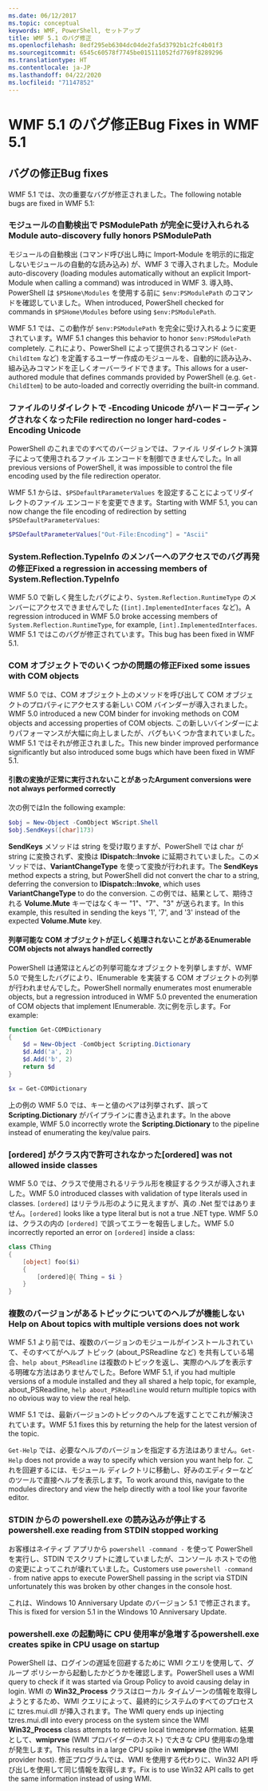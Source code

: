 ```yaml
---
ms.date: 06/12/2017
ms.topic: conceptual
keywords: WMF, PowerShell, セットアップ
title: WMF 5.1 のバグ修正
ms.openlocfilehash: 8edf295eb6304dc04de2fa5d3792b1c2fc4b01f3
ms.sourcegitcommit: 6545c60578f7745be015111052fd7769f8289296
ms.translationtype: HT
ms.contentlocale: ja-JP
ms.lasthandoff: 04/22/2020
ms.locfileid: "71147852"
---
```

# <a name="bug-fixes-in-wmf-51"></a><span data-ttu-id="11267-103">WMF 5.1 のバグ修正</span><span class="sxs-lookup"><span data-stu-id="11267-103">Bug Fixes in WMF 5.1</span></span>

## <a name="bug-fixes"></a><span data-ttu-id="11267-104">バグの修正</span><span class="sxs-lookup"><span data-stu-id="11267-104">Bug fixes</span></span>

<span data-ttu-id="11267-105">WMF 5.1 では、次の重要なバグが修正されました。</span><span class="sxs-lookup"><span data-stu-id="11267-105">The following notable bugs are fixed in WMF 5.1:</span></span>

### <a name="module-auto-discovery-fully-honors-psmodulepath"></a><span data-ttu-id="11267-106">モジュールの自動検出で PSModulePath が完全に受け入れられる</span><span class="sxs-lookup"><span data-stu-id="11267-106">Module auto-discovery fully honors PSModulePath</span></span>

<span data-ttu-id="11267-107">モジュールの自動検出 (コマンド呼び出し時に Import-Module を明示的に指定しないモジュールの自動的な読み込み) が、WMF 3 で導入されました。</span><span class="sxs-lookup"><span data-stu-id="11267-107">Module auto-discovery (loading modules automatically without an explicit Import-Module when calling a command) was introduced in WMF 3.</span></span> <span data-ttu-id="11267-108">導入時、PowerShell は `$PSHome\Modules` を使用する前に `$env:PSModulePath` のコマンドを確認していました。</span><span class="sxs-lookup"><span data-stu-id="11267-108">When introduced, PowerShell checked for commands in `$PSHome\Modules` before using `$env:PSModulePath`.</span></span>

<span data-ttu-id="11267-109">WMF 5.1 では、この動作が `$env:PSModulePath` を完全に受け入れるように変更されています。</span><span class="sxs-lookup"><span data-stu-id="11267-109">WMF 5.1 changes this behavior to honor `$env:PSModulePath` completely.</span></span> <span data-ttu-id="11267-110">これにより、PowerShell によって提供されるコマンド (`Get-ChildItem` など) を定義するユーザー作成のモジュールを、自動的に読み込み、組み込みコマンドを正しくオーバーライドできます。</span><span class="sxs-lookup"><span data-stu-id="11267-110">This allows for a user-authored module that defines commands provided by PowerShell (e.g. `Get-ChildItem`) to be auto-loaded and correctly overriding the built-in command.</span></span>

### <a name="file-redirection-no-longer-hard-codes--encoding-unicode"></a><span data-ttu-id="11267-111">ファイルのリダイレクトで -Encoding Unicode がハードコーディングされなくなった</span><span class="sxs-lookup"><span data-stu-id="11267-111">File redirection no longer hard-codes -Encoding Unicode</span></span>

<span data-ttu-id="11267-112">PowerShell のこれまでのすべてのバージョンでは、ファイル リダイレクト演算子によって使用されるファイル エンコードを制御できませんでした。</span><span class="sxs-lookup"><span data-stu-id="11267-112">In all previous versions of PowerShell, it was impossible to control the file encoding used by the file redirection operator.</span></span>

<span data-ttu-id="11267-113">WMF 5.1 からは、`$PSDefaultParameterValues` を設定することによってリダイレクトのファイル エンコードを変更できます。</span><span class="sxs-lookup"><span data-stu-id="11267-113">Starting with WMF 5.1, you can now change the file encoding of redirection by setting `$PSDefaultParameterValues`:</span></span>

```powershell
$PSDefaultParameterValues["Out-File:Encoding"] = "Ascii"
```

### <a name="fixed-a-regression-in-accessing-members-of-systemreflectiontypeinfo"></a><span data-ttu-id="11267-114">System.Reflection.TypeInfo のメンバーへのアクセスでのバグ再発の修正</span><span class="sxs-lookup"><span data-stu-id="11267-114">Fixed a regression in accessing members of System.Reflection.TypeInfo</span></span>

<span data-ttu-id="11267-115">WMF 5.0 で新しく発生したバグにより、`System.Reflection.RuntimeType` のメンバーにアクセスできませんでした (`[int].ImplementedInterfaces` など)。</span><span class="sxs-lookup"><span data-stu-id="11267-115">A regression introduced in WMF 5.0 broke accessing members of `System.Reflection.RuntimeType`, for example, `[int].ImplementedInterfaces`.</span></span> <span data-ttu-id="11267-116">WMF 5.1 ではこのバグが修正されています。</span><span class="sxs-lookup"><span data-stu-id="11267-116">This bug has been fixed in WMF 5.1.</span></span>

### <a name="fixed-some-issues-with-com-objects"></a><span data-ttu-id="11267-117">COM オブジェクトでのいくつかの問題の修正</span><span class="sxs-lookup"><span data-stu-id="11267-117">Fixed some issues with COM objects</span></span>

<span data-ttu-id="11267-118">WMF 5.0 では、COM オブジェクト上のメソッドを呼び出して COM オブジェクトのプロパティにアクセスする新しい COM バインダーが導入されました。</span><span class="sxs-lookup"><span data-stu-id="11267-118">WMF 5.0 introduced a new COM binder for invoking methods on COM objects and accessing properties of COM objects.</span></span> <span data-ttu-id="11267-119">この新しいバインダーによりパフォーマンスが大幅に向上しましたが、バグもいくつか含まれていました。WMF 5.1 ではそれが修正されました。</span><span class="sxs-lookup"><span data-stu-id="11267-119">This new binder improved performance significantly but also introduced some bugs which have been fixed in WMF 5.1.</span></span>

#### <a name="argument-conversions-were-not-always-performed-correctly"></a><span data-ttu-id="11267-120">引数の変換が正常に実行されないことがあった</span><span class="sxs-lookup"><span data-stu-id="11267-120">Argument conversions were not always performed correctly</span></span>

<span data-ttu-id="11267-121">次の例では</span><span class="sxs-lookup"><span data-stu-id="11267-121">In the following example:</span></span>

```powershell
$obj = New-Object -ComObject WScript.Shell
$obj.SendKeys([char]173)
```

<span data-ttu-id="11267-122">**SendKeys** メソッドは string を受け取りますが、PowerShell では char が string に変換されず、変換は **IDispatch::Invoke** に延期されていました。このメソッドでは、**VariantChangeType** を使って変換が行われます。</span><span class="sxs-lookup"><span data-stu-id="11267-122">The **SendKeys** method expects a string, but PowerShell did not convert the char to a string, deferring the conversion to **IDispatch::Invoke**, which uses **VariantChangeType** to do the conversion.</span></span> <span data-ttu-id="11267-123">この例では、結果として、期待される **Volume.Mute** キーではなくキー "1"、"7"、"3" が送られます。</span><span class="sxs-lookup"><span data-stu-id="11267-123">In this example, this resulted in sending the keys '1', '7', and '3' instead of the expected **Volume.Mute** key.</span></span>

#### <a name="enumerable-com-objects-not-always-handled-correctly"></a><span data-ttu-id="11267-124">列挙可能な COM オブジェクトが正しく処理されないことがある</span><span class="sxs-lookup"><span data-stu-id="11267-124">Enumerable COM objects not always handled correctly</span></span>

<span data-ttu-id="11267-125">PowerShell は通常ほとんどの列挙可能なオブジェクトを列挙しますが、WMF 5.0 で発生したバグにより、IEnumerable を実装する COM オブジェクトの列挙が行われませんでした。</span><span class="sxs-lookup"><span data-stu-id="11267-125">PowerShell normally enumerates most enumerable objects, but a regression introduced in WMF 5.0 prevented the enumeration of COM objects that implement IEnumerable.</span></span> <span data-ttu-id="11267-126">次に例を示します。</span><span class="sxs-lookup"><span data-stu-id="11267-126">For example:</span></span>

```powershell
function Get-COMDictionary
{
    $d = New-Object -ComObject Scripting.Dictionary
    $d.Add('a', 2)
    $d.Add('b', 2)
    return $d
}

$x = Get-COMDictionary
```

<span data-ttu-id="11267-127">上の例の WMF 5.0 では、キーと値のペアは列挙されず、誤って **Scripting.Dictionary** がパイプラインに書き込まれます。</span><span class="sxs-lookup"><span data-stu-id="11267-127">In the above example, WMF 5.0 incorrectly wrote the **Scripting.Dictionary** to the pipeline instead of enumerating the key/value pairs.</span></span>

### <a name="ordered-was-not-allowed-inside-classes"></a><span data-ttu-id="11267-128">[ordered] がクラス内で許可されなかった</span><span class="sxs-lookup"><span data-stu-id="11267-128">[ordered] was not allowed inside classes</span></span>

<span data-ttu-id="11267-129">WMF 5.0 では、クラスで使用されるリテラル形を検証するクラスが導入されました。</span><span class="sxs-lookup"><span data-stu-id="11267-129">WMF 5.0 introduced classes with validation of type literals used in classes.</span></span> <span data-ttu-id="11267-130">`[ordered]` はリテラル形のように見えますが、真の .Net 型ではありません。</span><span class="sxs-lookup"><span data-stu-id="11267-130">`[ordered]` looks like a type literal but is not a true .NET type.</span></span> <span data-ttu-id="11267-131">WMF 5.0 は、クラスの内の `[ordered]` で誤ってエラーを報告しました。</span><span class="sxs-lookup"><span data-stu-id="11267-131">WMF 5.0 incorrectly reported an error on `[ordered]` inside a class:</span></span>

```powershell
class CThing
{
    [object] foo($i)
    {
        [ordered]@{ Thing = $i }
    }
}
```

### <a name="help-on-about-topics-with-multiple-versions-does-not-work"></a><span data-ttu-id="11267-132">複数のバージョンがあるトピックについてのヘルプが機能しない</span><span class="sxs-lookup"><span data-stu-id="11267-132">Help on About topics with multiple versions does not work</span></span>

<span data-ttu-id="11267-133">WMF 5.1 より前では、複数のバージョンのモジュールがインストールされていて、そのすべてがヘルプ トピック (about_PSReadline など) を共有している場合、`help about_PSReadline` は複数のトピックを返し、実際のヘルプを表示する明確な方法はありませんでした。</span><span class="sxs-lookup"><span data-stu-id="11267-133">Before WMF 5.1, if you had multiple versions of a module installed and they all shared a help topic, for example, about_PSReadline, `help about_PSReadline` would return multiple topics with no obvious way to view the real help.</span></span>

<span data-ttu-id="11267-134">WMF 5.1 では、最新バージョンのトピックのヘルプを返すことでこれが解決されています。</span><span class="sxs-lookup"><span data-stu-id="11267-134">WMF 5.1 fixes this by returning the help for the latest version of the topic.</span></span>

<span data-ttu-id="11267-135">`Get-Help` では、必要なヘルプのバージョンを指定する方法はありません。</span><span class="sxs-lookup"><span data-stu-id="11267-135">`Get-Help` does not provide a way to specify which version you want help for.</span></span> <span data-ttu-id="11267-136">これを回避するには、モジュール ディレクトリに移動し、好みのエディターなどのツールで直接ヘルプを表示します。</span><span class="sxs-lookup"><span data-stu-id="11267-136">To work around this, navigate to the modules directory and view the help directly with a tool like your favorite editor.</span></span>

### <a name="powershellexe-reading-from-stdin-stopped-working"></a><span data-ttu-id="11267-137">STDIN からの powershell.exe の読み込みが停止する</span><span class="sxs-lookup"><span data-stu-id="11267-137">powershell.exe reading from STDIN stopped working</span></span>

<span data-ttu-id="11267-138">お客様はネイティブ アプリから `powershell -command -` を使って PowerShell を実行し、STDIN でスクリプトに渡していましたが、コンソール ホストでの他の変更によってこれが壊れていました。</span><span class="sxs-lookup"><span data-stu-id="11267-138">Customers use `powershell -command -` from native apps to execute PowerShell passing in the script via STDIN unfortunately this was broken by other changes in the console host.</span></span>

<span data-ttu-id="11267-139">これは、Windows 10 Anniversary Update のバージョン 5.1 で修正されます。</span><span class="sxs-lookup"><span data-stu-id="11267-139">This is fixed for version 5.1 in the Windows 10 Anniversary Update.</span></span>

### <a name="powershellexe-creates-spike-in-cpu-usage-on-startup"></a><span data-ttu-id="11267-140">powershell.exe の起動時に CPU 使用率が急増する</span><span class="sxs-lookup"><span data-stu-id="11267-140">powershell.exe creates spike in CPU usage on startup</span></span>

<span data-ttu-id="11267-141">PowerShell は、ログインの遅延を回避するために WMI クエリを使用して、グループ ポリシーから起動したかどうかを確認します。</span><span class="sxs-lookup"><span data-stu-id="11267-141">PowerShell uses a WMI query to check if it was started via Group Policy to avoid causing delay in login.</span></span> <span data-ttu-id="11267-142">WMI の **Win32_Process** クラスはローカル タイムゾーンの情報を取得しようとするため、WMI クエリによって、最終的にシステムのすべてのプロセスに tzres.mui.dll が挿入されます。</span><span class="sxs-lookup"><span data-stu-id="11267-142">The WMI query ends up injecting tzres.mui.dll into every process on the system since the WMI **Win32_Process** class attempts to retrieve local timezone information.</span></span> <span data-ttu-id="11267-143">結果として、**wmiprvse** (WMI プロバイダーのホスト) で大きな CPU 使用率の急増が発生します。</span><span class="sxs-lookup"><span data-stu-id="11267-143">This results in a large CPU spike in **wmiprvse** (the WMI provider host).</span></span> <span data-ttu-id="11267-144">修正プログラムでは、WMI を使用する代わりに、Win32 API 呼び出しを使用して同じ情報を取得します。</span><span class="sxs-lookup"><span data-stu-id="11267-144">Fix is to use Win32 API calls to get the same information instead of using WMI.</span></span>
